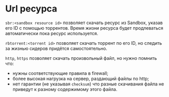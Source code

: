# Url ресурса

`sbr:<sandbox resource id>` позволяет скачать ресурс из Sandbox, указав его ID с помощью торрентов. Время жизни ресурса будет продлеваться автоматически пока ресурс используется.

`rbtorrent:<torrent id>` позволяет скачать торрент по его ID, но следить за жизнью сидеров придётся самостоятельно.

`http`, `https` позволяет скачать произвольный файл, но нужно помнить что:
* нужны соответствующие правила в firewall;
* более высокая нагрузка на сервер, раздающий файлы по http;
* нет гарантии (не указывая `checksum`) что разные скачивания файла не приведут к разному содержимому этого файла.

